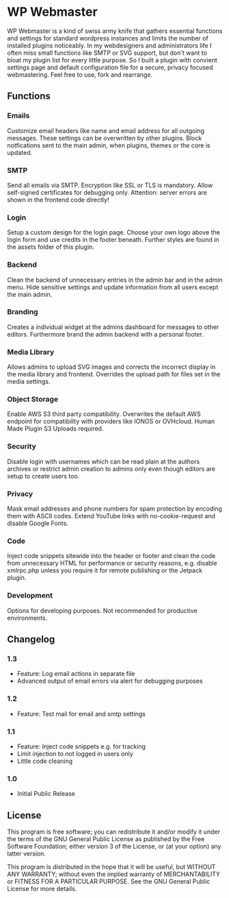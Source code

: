 # WP Webmaster

WP Webmaster is a kind of swiss army knife that gathers essential functions and settings for standard wordpress instances and limits the number of installed plugins noticeably. In my webdesigners and administrators life I often miss small functions like SMTP or SVG support, but don't want to bloat my plugin list for every little purpose. So I built a plugin with convient settings page and default configuration file for a secure, privacy focused webmastering. Feel free to use, fork and rearrange. 

## Functions

### Emails

Customize email headers like name and email address for all outgoing messages. These settings can be overwritten by other plugins. Block notfications sent to the main admin, when plugins, themes or the core is updated.

### SMTP

Send all emails via SMTP. Encryption like SSL or TLS is mandatory. Allow self-signed certificates for debugging only. Attention: server errors are shown in the frontend code directly!

### Login 

Setup a custom design for the login page. Choose your own logo above the login form and use credits in the footer beneath. Further styles are found in the assets folder of this plugin.

### Backend

Clean the backend of unnecessary entries in the admin bar and in the admin menu. Hide sensitive settings and update information from all users except the main admin.

### Branding

Creates a individual widget at the admins dashboard for messages to other editors. Furthermore brand the admin backend with a personal footer.

### Media Library

Allows admins to upload SVG images and corrects the incorrect display in the media library and frontend. Overrides the upload path for files set in the media settings.

### Object Storage

Enable AWS S3 third party compatibility. Overwrites the default AWS endpoint for compatibility with providers like IONOS or OVHcloud. Human Made Plugin S3 Uploads required.

### Security

Disable login with usernames which can be read plain at the authors archives or restrict admin creation to admins only even though editors are setup to create users too.

### Privacy

Mask email addresses and phone numbers for spam protection by encoding them with ASCII codes. Extend YouTube links with no-cookie-request and disable Google Fonts.

### Code

Inject code snippets sitewide into the header or footer and clean the code from unnecessary HTML for performance or security reasons, e.g. disable xmlrpc.php unless you require it for remote publishing or the Jetpack plugin.

### Development

Options for developing purposes. Not recommended for productive environments.

## Changelog

### 1.3
- Feature: Log email actions in separate file
- Advanced output of email errors via alert for debugging purposes
### 1.2
- Feature: Test mail for email and smtp settings 
### 1.1
- Feature: Inject code snippets e.g. for tracking
- Limit injection to not logged in users only
- Little code cleaning
### 1.0
- Initial Public Release

## License

This program is free software; you can redistribute it and/or modify it under the terms of the GNU General Public License as published by the Free Software Foundation; either version 3 of the License, or (at your option) any latter version.

This program is distributed in the hope that it will be useful, but WITHOUT ANY WARRANTY; without even the implied warranty of MERCHANTABILITY or FITNESS FOR A PARTICULAR PURPOSE. See the GNU General Public License for more details.

